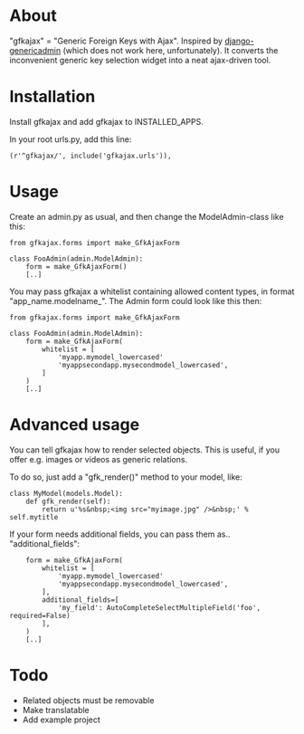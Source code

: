 # About

"gfkajax" = "Generic Foreign Keys with Ajax". Inspired by [django-genericadmin](http://code.google.com/p/django-genericadmin/) (which does not work here, unfortunately). It converts the inconvenient generic key selection widget into a neat ajax-driven tool.

# Installation

Install gfkajax and add gfkajax to INSTALLED_APPS. 

In your root urls.py, add this line:

    (r'^gfkajax/', include('gfkajax.urls')),


# Usage
Create an admin.py as usual, and then change the ModelAdmin-class like this:


    from gfkajax.forms import make_GfkAjaxForm
    
    class FooAdmin(admin.ModelAdmin):
        form = make_GfkAjaxForm()
        [..]


You may pass gfkajax a whitelist containing allowed content types, in format "app_name.modelname_". The Admin form could look like this then:

    from gfkajax.forms import make_GfkAjaxForm

    class FooAdmin(admin.ModelAdmin):
        form = make_GfkAjaxForm(
            whitelist = [
                'myapp.mymodel_lowercased'
                'myappsecondapp.mysecondmodel_lowercased',
            ]
        )
        [..]
        
        
# Advanced usage

You can tell gfkajax how to render selected objects. This is useful, if you offer e.g. images or videos as generic relations.

To do so, just add a "gfk_render()" method to your model, like:
 
 
 
    class MyModel(models.Model):
        def gfk_render(self):
            return u'%s&nbsp;<img src="myimage.jpg" />&nbsp;' % self.mytitle

If your form needs additional fields, you can pass them as.. "additional_fields":

        form = make_GfkAjaxForm(
            whitelist = [
                'myapp.mymodel_lowercased'
                'myappsecondapp.mysecondmodel_lowercased',
            ],
            additional_fields=[
                'my_field': AutoCompleteSelectMultipleField('foo', required=False)
            ],
        )
        [..]

# Todo

* Related objects must be removable
* Make translatable
* Add example project

